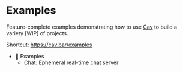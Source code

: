 # Examples

Feature-complete examples demonstrating how to use
[Cav](https://github.com/connorlogin/cav) to build a variety [WIP] of projects.

Shortcut: https://cav.bar/examples

- 📍 Examples
  - [Chat](./chat): Ephemeral real-time chat server